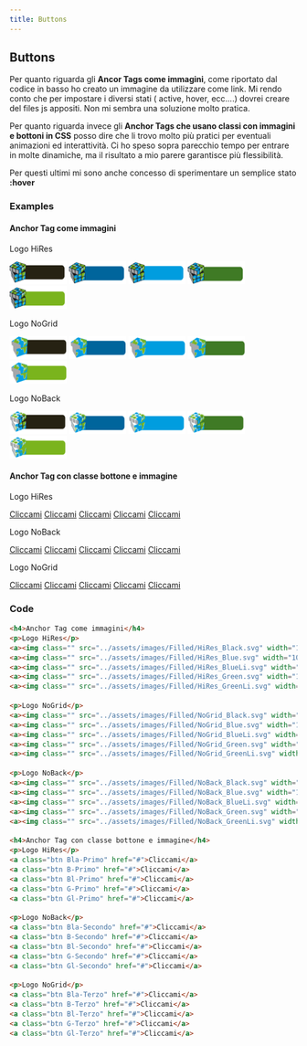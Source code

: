 ```yaml
---
title: Buttons
---
```

## Buttons
Per quanto riguarda gli <b>Ancor Tags come immagini</b>, come riportato dal codice in basso ho creato un immagine da utilizzare come link. Mi rendo conto che per impostare i diversi stati ( active, hover, ecc....) dovrei creare del files js appositi. Non mi sembra una soluzione molto pratica.

Per quanto riguarda invece gli <b>Anchor Tags che usano classi con immagini e bottoni in CSS</b> posso dire che li trovo molto più pratici per eventuali animazioni ed interattività.
Ci ho speso sopra parecchio tempo per entrare in molte dinamiche, ma il risultato a mio parere garantisce più flessibilità.

Per questi ultimi mi sono anche concesso di sperimentare un semplice stato <b>:hover</b>

### Examples
<div class="library__example">
<h4>Anchor Tag come immagini</h4>
<p>Logo HiRes</p>
<a><img class="" src="../assets/images/Filled/HiRes_Black.svg" width="100" height="40"></a>
<a><img class="" src="../assets/images/Filled/HiRes_Blue.svg" width="100" height="40"></a>
<a><img class="" src="../assets/images/Filled/HiRes_BlueLi.svg" width="100" height="40"></a>
<a><img class="" src="../assets/images/Filled/HiRes_Green.svg" width="100" height="40"></a>
<a><img class="" src="../assets/images/Filled/HiRes_GreenLi.svg" width="100" height="40"></a>

<p>Logo NoGrid</p>
<a><img class="" src="../assets/images/Filled/NoGrid_Black.svg" width="100" height="40"></a>
<a><img class="" src="../assets/images/Filled/NoGrid_Blue.svg" width="100" height="40"></a>
<a><img class="" src="../assets/images/Filled/NoGrid_BlueLi.svg" width="100" height="40"></a>
<a><img class="" src="../assets/images/Filled/NoGrid_Green.svg" width="100" height="40"></a>
<a><img class="" src="../assets/images/Filled/NoGrid_GreenLi.svg" width="100" height="40"></a>

<p>Logo NoBack</p>
<a><img class="" src="../assets/images/Filled/NoBack_Black.svg" width="100" height="40"></a>
<a><img class="" src="../assets/images/Filled/NoBack_Blue.svg" width="100" height="40"></a>
<a><img class="" src="../assets/images/Filled/NoBack_BlueLi.svg" width="100" height="40"></a>
<a><img class="" src="../assets/images/Filled/NoBack_Green.svg" width="100" height="40"></a>
<a><img class="" src="../assets/images/Filled/NoBack_GreenLi.svg" width="100" height="40"></a>

<h4>Anchor Tag con classe bottone e immagine</h4>
<p>Logo HiRes</p>
<a class="btn Bla-Primo" href="#">Cliccami</a>
<a class="btn B-Primo" href="#">Cliccami</a>
<a class="btn Bl-Primo" href="#">Cliccami</a>
<a class="btn G-Primo" href="#">Cliccami</a>
<a class="btn Gl-Primo" href="#">Cliccami</a>

<p>Logo NoBack</p>
<a class="btn Bla-Secondo" href="#">Cliccami</a>
<a class="btn B-Secondo" href="#">Cliccami</a>
<a class="btn Bl-Secondo" href="#">Cliccami</a>
<a class="btn G-Secondo" href="#">Cliccami</a>
<a class="btn Gl-Secondo" href="#">Cliccami</a>

<p>Logo NoGrid</p>
<a class="btn Bla-Terzo" href="#">Cliccami</a>
<a class="btn B-Terzo" href="#">Cliccami</a>
<a class="btn Bl-Terzo" href="#">Cliccami</a>
<a class="btn G-Terzo" href="#">Cliccami</a>
<a class="btn Gl-Terzo" href="#">Cliccami</a>

</div>



### Code
```html
<h4>Anchor Tag come immagini</h4>
<p>Logo HiRes</p>
<a><img class="" src="../assets/images/Filled/HiRes_Black.svg" width="100" height="40"></a>
<a><img class="" src="../assets/images/Filled/HiRes_Blue.svg" width="100" height="40"></a>
<a><img class="" src="../assets/images/Filled/HiRes_BlueLi.svg" width="100" height="40"></a>
<a><img class="" src="../assets/images/Filled/HiRes_Green.svg" width="100" height="40"></a>
<a><img class="" src="../assets/images/Filled/HiRes_GreenLi.svg" width="100" height="40"></a>

<p>Logo NoGrid</p>
<a><img class="" src="../assets/images/Filled/NoGrid_Black.svg" width="100" height="40"></a>
<a><img class="" src="../assets/images/Filled/NoGrid_Blue.svg" width="100" height="40"></a>
<a><img class="" src="../assets/images/Filled/NoGrid_BlueLi.svg" width="100" height="40"></a>
<a><img class="" src="../assets/images/Filled/NoGrid_Green.svg" width="100" height="40"></a>
<a><img class="" src="../assets/images/Filled/NoGrid_GreenLi.svg" width="100" height="40"></a>

<p>Logo NoBack</p>
<a><img class="" src="../assets/images/Filled/NoBack_Black.svg" width="100" height="40"></a>
<a><img class="" src="../assets/images/Filled/NoBack_Blue.svg" width="100" height="40"></a>
<a><img class="" src="../assets/images/Filled/NoBack_BlueLi.svg" width="100" height="40"></a>
<a><img class="" src="../assets/images/Filled/NoBack_Green.svg" width="100" height="40"></a>
<a><img class="" src="../assets/images/Filled/NoBack_GreenLi.svg" width="100" height="40"></a>

<h4>Anchor Tag con classe bottone e immagine</h4>
<p>Logo HiRes</p>
<a class="btn Bla-Primo" href="#">Cliccami</a>
<a class="btn B-Primo" href="#">Cliccami</a>
<a class="btn Bl-Primo" href="#">Cliccami</a>
<a class="btn G-Primo" href="#">Cliccami</a>
<a class="btn Gl-Primo" href="#">Cliccami</a>

<p>Logo NoBack</p>
<a class="btn Bla-Secondo" href="#">Cliccami</a>
<a class="btn B-Secondo" href="#">Cliccami</a>
<a class="btn Bl-Secondo" href="#">Cliccami</a>
<a class="btn G-Secondo" href="#">Cliccami</a>
<a class="btn Gl-Secondo" href="#">Cliccami</a>

<p>Logo NoGrid</p>
<a class="btn Bla-Terzo" href="#">Cliccami</a>
<a class="btn B-Terzo" href="#">Cliccami</a>
<a class="btn Bl-Terzo" href="#">Cliccami</a>
<a class="btn G-Terzo" href="#">Cliccami</a>
<a class="btn Gl-Terzo" href="#">Cliccami</a>

```


